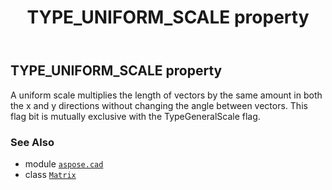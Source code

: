﻿---
title: TYPE_UNIFORM_SCALE property
second_title: Aspose.CAD for Python via .NET API References
description: 
type: docs
weight: 210
url: /python-net/aspose.cad/matrix/type_uniform_scale/
is_root: false
---

## TYPE_UNIFORM_SCALE property


A uniform scale multiplies the length of vectors by the same amount
in both the x and y directions without changing the angle between
vectors.
This flag bit is mutually exclusive with the TypeGeneralScale flag.

### See Also
* module [`aspose.cad`](../../)
* class [`Matrix`](/cad/python-net/aspose.cad/matrix)
